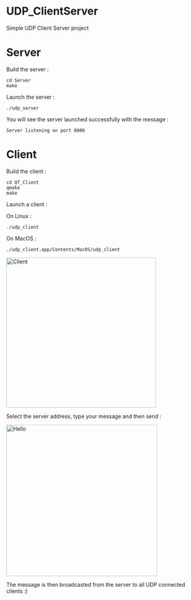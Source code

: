 # UDP_ClientServer
Simple UDP Client Server project

# Server

Build the server :

```
cd Server
make
```

Launch the server : 

```
./udp_server
```

You will see the server launched successfully with the message :
```
Server listening on port 8080
```

# Client

Build the client :

```
cd QT_Client
qmake
make
```

Launch a client : 

On Linux :
```
./udp_client
```

On MacOS :
```
./udp_client.app/Contents/MacOS/udp_client
```

<img width="396" alt="Client" src="https://github.com/DigitalBox98/UDP_ClientServer/assets/57635141/2be2a0db-bbac-495a-9966-3b559f513d5e">

Select the server address, type your message and then send : 

<img width="399" alt="Hello" src="https://github.com/DigitalBox98/UDP_ClientServer/assets/57635141/a6dcfb34-dd47-4088-9fc6-f4169aa3f810">

The message is then broadcasted from the server to all UDP connected clients :)






